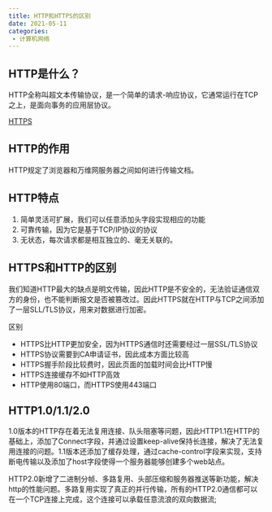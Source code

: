 ```yaml
---
title: HTTP和HTTPS的区别
date: 2021-05-11
categories: 
 - 计算机网络
---
```


## HTTP是什么？
HTTP全称叫超文本传输协议，是一个简单的请求-响应协议，它通常运行在TCP之上，是面向事务的应用层协议。

[HTTPS](./HTTPS.md)

## HTTP的作用
HTTP规定了浏览器和万维网服务器之间如何进行传输文档。

## HTTP特点
1. 简单灵活可扩展，我们可以任意添加头字段实现相应的功能
2. 可靠传输，因为它是基于TCP/IP协议的协议
3. 无状态，每次请求都是相互独立的、毫无关联的。


## HTTPS和HTTP的区别
我们知道HTTP最大的缺点是明文传输，因此HTTP是不安全的，无法验证通信双方的身份，也不能判断报文是否被篡改过。因此HTTPS就在HTTP与TCP之间添加了一层SLL/TLS协议，用来对数据进行加密。

区别
- HTTPS比HTTP更加安全，因为HTTPS通信时还需要经过一层SSL/TLS协议
- HTTPS协议需要到CA申请证书，因此成本方面比较高
- HTTPS握手阶段比较费时，因此页面的加载时间会比HTTP慢
- HTTPS连接缓存不如HTTP高效
- HTTP使用80端口，而HTTPS使用443端口

## HTTP1.0/1.1/2.0
1.0版本的HTTP存在着无法复用连接、队头阻塞等问题，因此HTTP1.1在HTTP的基础上，添加了Connect字段，并通过设置keep-alive保持长连接，解决了无法复用连接的问题。1.1版本还添加了缓存处理，通过cache-control字段来实现，支持断电传输以及添加了host字段使得一个服务器能够创建多个web站点。

HTTP2.0新增了二进制分帧、多路复用、头部压缩和服务器推送等新功能，解决http的性能问题。多路复用实现了真正的并行传输，所有的HTTP2.0通信都可以在一个TCP连接上完成，这个连接可以承载任意流浪的双向数据流;